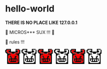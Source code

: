 # hello-world

**THERE IS NO PLACE LIKE 127.0.0.1**


:poop: MICROS*** SUX !!! :poop:


:penguin: rules !!!


![Alt text]( ./images/evil_2.png?raw=true "Evil Shit")
![Alt text]( ./images/evil_1.png?raw=true "Evil Shit")
![Alt text]( ./images/evil_2.png?raw=true "Evil Shit")
![Alt text]( ./images/evil_1.png?raw=true "Evil Shit")
![Alt text]( ./images/evil_2.png?raw=true "Evil Shit")
![Alt text]( ./images/evil_1.png?raw=true "Evil Shit")
